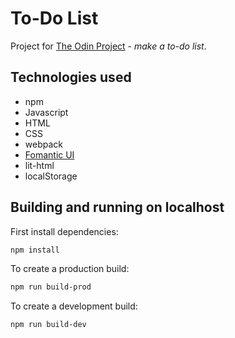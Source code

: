 # To-Do List

Project for [The Odin Project](https://www.theodinproject.com) - *make a to-do list*.

## Technologies used
* npm
* Javascript
* HTML
* CSS
* webpack
* [Fomantic UI](https://fomantic-ui.com/)
* lit-html
* localStorage

## Building and running on localhost

First install dependencies:

```sh
npm install
```

To create a production build:

```sh
npm run build-prod
```

To create a development build:

```sh
npm run build-dev